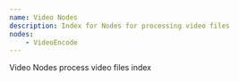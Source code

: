 ```yaml
---
name: Video Nodes
description: Index for Nodes for processing video files
nodes:
    - VideoEncode
---
```


Video Nodes process video files index